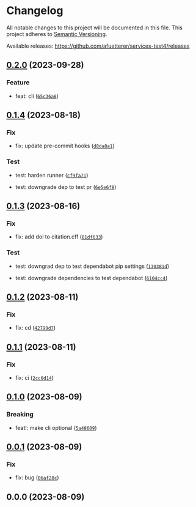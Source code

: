 # Changelog

All notable changes to this project will be documented in this file. This project adheres to [Semantic Versioning](https://semver.org/spec/v2.0.0.html).

Available releases: <https://github.com/afuetterer/services-test4/releases>








## [0.2.0](https://github.com/afuetterer/services-test4/compare/0.1.4...0.2.0) (2023-09-28)


### Feature

* feat: cli ([`65c36a8`](https://github.com/afuetterer/services-test4/commit/65c36a89e88bb98b40732a6dcd1f12c94cd23404))





## [0.1.4](https://github.com/afuetterer/services-test4/compare/0.1.3...0.1.4) (2023-08-18)


### Fix

* fix: update pre-commit hooks ([`d8da8a1`](https://github.com/afuetterer/services-test4/commit/d8da8a1e4d6993d8f26981ca79e4638500eb8aae))


### Test

* test: harden runner ([`cf9fa71`](https://github.com/afuetterer/services-test4/commit/cf9fa71b7d7c7cb88b92717e3798e5848bc6bbe1))


* test: downgrade dep to test pr ([`6e5e6f8`](https://github.com/afuetterer/services-test4/commit/6e5e6f85d05a5bba43b55cdd23d8e053317d51bc))





## [0.1.3](https://github.com/afuetterer/services-test4/compare/0.1.2...0.1.3) (2023-08-16)


### Fix

* fix: add doi to citation.cff ([`61df633`](https://github.com/afuetterer/services-test4/commit/61df633e2950c8d92f32828f07e54580276b7ba0))


### Test

* test: downgrad dep to test dependabot pip settings ([`130381d`](https://github.com/afuetterer/services-test4/commit/130381d9e5a739d84e3c0af946f87d1202069d60))


* test: downgrade dependencies to test dependabot ([`6104cc4`](https://github.com/afuetterer/services-test4/commit/6104cc494e5a71379bd104a2d385d4d99e13b518))





## [0.1.2](https://github.com/afuetterer/services-test4/compare/0.1.1...0.1.2) (2023-08-11)


### Fix

* fix: cd ([`42799d7`](https://github.com/afuetterer/services-test4/commit/42799d7b82a025533e51b319045e2f9a2c0bf0f7))





## [0.1.1](https://github.com/afuetterer/services-test4/compare/0.1.0...0.1.1) (2023-08-11)


### Fix

* fix: ci ([`2cc0d14`](https://github.com/afuetterer/services-test4/commit/2cc0d141d5aad782cb913d48537e09357f820b2a))





## [0.1.0](https://github.com/afuetterer/services-test4/compare/0.0.1...0.1.0) (2023-08-09)


### Breaking

* feat!: make cli optional ([`5a48609`](https://github.com/afuetterer/services-test4/commit/5a48609246002ef39458418e25965f95b15a6890))





## [0.0.1](https://github.com/afuetterer/services-test4/compare/0.0.0...0.0.1) (2023-08-09)


### Fix

* fix: bug ([`06af28c`](https://github.com/afuetterer/services-test4/commit/06af28c32d912818876b0566081b1323caeafac5))



## 0.0.0 (2023-08-09)

